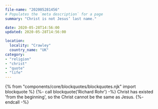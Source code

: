 ```yaml
---
file-name: "202005281456"
# Populates the `meta description` for a page
summary: "Christ is not Jesus’ last name."

date: 2020-05-28T14:56:00
updated: 2020-05-28T14:56:00

location:
  locality: "Crawley"
  country_name: "UK"
category:
- "religion"
- "christ"
- "quote"
- "life"
---
```


{% from "components/core/blockquotes/blockquotes.njk" import blockquote %}
{%- call blockquote('Richard Rohr') -%}
  Christ has existed 'from the beginning', so the Christ cannot be the same as Jesus.
{%- endcall -%}
